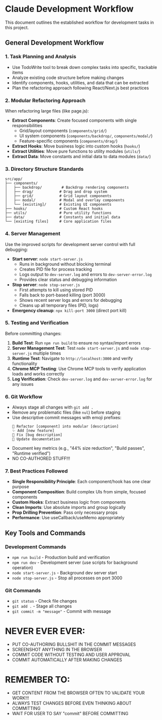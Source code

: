 # Claude Development Workflow

This document outlines the established workflow for development tasks in this project.

## General Development Workflow

### 1. Task Planning and Analysis
- Use TodoWrite tool to break down complex tasks into specific, trackable items
- Analyze existing code structure before making changes
- Identify components, hooks, utilities, and data that can be extracted
- Plan the refactoring approach following React/Next.js best practices

### 2. Modular Refactoring Approach
When refactoring large files (like page.js):
- **Extract Components**: Create focused components with single responsibilities
  - Grid/layout components (`components/grid/`)
  - UI system components (`components/backdrop/`, `components/modal/`)
  - Feature-specific components (`components/drag/`)
- **Extract Hooks**: Move business logic into custom hooks (`hooks/`)
- **Extract Utilities**: Move pure functions to utility modules (`utils/`)
- **Extract Data**: Move constants and initial data to data modules (`data/`)

### 3. Directory Structure Standards
```
src/app/
├── components/
│   ├── backdrop/         # Backdrop rendering components
│   ├── drag/            # Drag and drop system
│   ├── grid/            # Grid layout components
│   ├── modal/           # Modal and overlay components
│   └── [existing]/      # Existing UI components
├── hooks/               # Custom React hooks
├── utils/               # Pure utility functions
├── data/                # Constants and initial data
└── [existing files]     # Core application files
```

### 4. Server Management
Use the improved scripts for development server control with full debugging:
- **Start server**: `node start-server.js`
  - Runs in background without blocking terminal
  - Creates PID file for process tracking
  - Logs output to `dev-server.log` and errors to `dev-server-error.log`
  - Provides clear status and debugging information
- **Stop server**: `node stop-server.js`
  - First attempts to kill using stored PID
  - Falls back to port-based killing (port 3000)
  - Shows recent server logs and errors for debugging
  - Cleans up all temporary files (PID, logs)
- **Emergency cleanup**: `npx kill-port 3000` (direct port kill)

### 5. Testing and Verification
Before committing changes:
1. **Build Test**: Run `npm run build` to ensure no syntax/import errors
2. **Server Management Test**: Test `node start-server.js` and `node stop-server.js` multiple times
3. **Runtime Test**: Navigate to `http://localhost:3000` and verify functionality
4. **Chrome MCP Testing**: Use Chrome MCP tools to verify application loads and works correctly
5. **Log Verification**: Check `dev-server.log` and `dev-server-error.log` for any issues

### 6. Git Workflow
- Always stage all changes with `git add .`
- Remove any problematic files (like `nul`) before staging
- Use descriptive commit messages with emoji prefixes:
  ```
  🔧 Refactor [component] into modular [description]
  ✨ Add [new feature]
  🐛 Fix [bug description]
  📝 Update documentation
  ```
- Document key metrics (e.g., "44% size reduction", "Build passes", "Runtime verified")
- NO CO-AUTHORED STUFF!!!

### 7. Best Practices Followed
- **Single Responsibility Principle**: Each component/hook has one clear purpose
- **Component Composition**: Build complex UIs from simple, focused components
- **Custom Hooks**: Extract business logic from components
- **Clean Imports**: Use absolute imports and group logically
- **Prop Drilling Prevention**: Pass only necessary props
- **Performance**: Use useCallback/useMemo appropriately

## Key Tools and Commands

### Development Commands
- `npm run build` - Production build and verification
- `npm run dev` - Development server (use scripts for background operation)
- `node start-server.js` - Background dev server start
- `node stop-server.js` - Stop all processes on port 3000

### Git Commands
- `git status` - Check file changes
- `git add .` - Stage all changes
- `git commit -m "message"` - Commit with message

# NEVER EVER EVER:

- PUT CO-AUTHORING BULLSHIT IN THE COMMIT MESSAGES
- SCREENSHOT ANYTHING IN THE BROWSER
- COMMIT CODE WITHOUT TESTING AND USER APPROVAL
- COMMIT AUTOMATICALLY AFTER MAKING CHANGES

# REMEMBER TO:

- GET CONTENT FROM THE BROWSER OFTEN TO VALIDATE YOUR WORK!!!
- ALWAYS TEST CHANGES BEFORE EVEN THINKING ABOUT COMMITTING
- WAIT FOR USER TO SAY "commit" BEFORE COMMITTING
